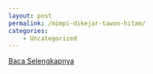 ```yaml
---
layout: post
permalink: /mimpi-dikejar-tawon-hitam/
categories:
    - Uncategorized
---
```


[Baca Selengkapnya](/10)